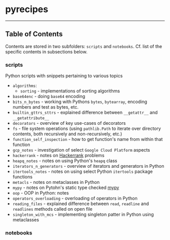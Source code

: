# pyrecipes


----
## Table of Contents

Contents are stored in two subfolders: `scripts` and `notebooks`. 
Cf. list of the specific contents in subsections below.

### scripts 
Python scripts with snippets pertaining to various topics 
* `algorithms`:
   * `sorting` - implementations of sorting algorithms
* `base64enc` - doing `base64` encoding 
* `bits_n_bytes` - working with Pythons `bytes`, `bytearray`, encoding numbers and test as bytes, etc.
* `builtin_gttrs_sttrs` - explained difference between `__getattr__` and `__getattribute__`
* `decorators` - overview of key use-cases of decorators
* `fs` - file system operations (using `pathlib.Path` to iterate over directory contents, both recursively and non-recursively, etc.)
* `function_self_inspection` - how to get function's name from within that function 
* `gcp_notes` - investigation of select `Google Cloud Platform` aspects 
* `hackerrank` - notes on [Hackerrank](http://hackerrank.com/) problems
* `heapq_notes` - notes on using Python's `heapq` class
* `iterators_n_generators` - overview of iterators and generators in Python
* `itertools_notes` - notes on using select Python `itertools` package functions
* `metacls` - notes on metaclasses in Python
* `mypy` - notes on Pytohn's static type checked [mypy](https://mypy.readthedocs.io/en/stable/)
* `oop` - OOP in Python: notes
* `operators_overloading` - overloading of operators in Python
* `reading_files` - explained difference between `read`, `readline` and `readlines` methods called on open file
* `singleton_with_mcs` - implementing singleton patter in Python using metaclasses
  

### notebooks 
 